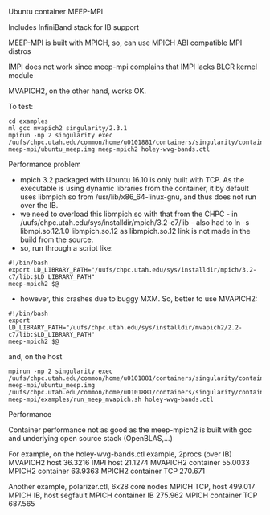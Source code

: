 Ubuntu container MEEP-MPI

Includes InfiniBand stack for IB support

MEEP-MPI is built with MPICH, so, can use MPICH ABI compatible MPI distros

IMPI does not work since meep-mpi complains that IMPI lacks BLCR kernel module

MVAPICH2, on the other hand, works OK.

To test:
```
cd examples
ml gcc mvapich2 singularity/2.3.1
mpirun -np 2 singularity exec /uufs/chpc.utah.edu/common/home/u0101881/containers/singularity/containers/chpc/Singularity-meep-mpi/ubuntu_meep.img meep-mpich2 holey-wvg-bands.ctl
```

Performance problem
- mpich 3.2 packaged with Ubuntu 16.10 is only built with TCP. As the executable is using dynamic libraries from the container, it by default uses libmpich.so from /usr/lib/x86_64-linux-gnu, and thus does not run over the IB.
- we need to overload this libmpich.so with that from the CHPC - in /uufs/chpc.utah.edu/sys/installdir/mpich/3.2-c7/lib - also had to ln -s libmpi.so.12.1.0 libmpich.so.12 as libmpich.so.12 link is not made in the build from the source.
- so, run through a script like:
```
#!/bin/bash
export LD_LIBRARY_PATH="/uufs/chpc.utah.edu/sys/installdir/mpich/3.2-c7/lib:$LD_LIBRARY_PATH"
meep-mpich2 $@

```
- however, this crashes due to buggy MXM. So, better to use MVAPICH2:
```
#!/bin/bash
export LD_LIBRARY_PATH="/uufs/chpc.utah.edu/sys/installdir/mvapich2/2.2-c7/lib:$LD_LIBRARY_PATH"
meep-mpich2 $@

```
and, on the host
```
mpirun -np 2 singularity exec /uufs/chpc.utah.edu/common/home/u0101881/containers/singularity/containers/chpc/Singularity-meep-mpi/ubuntu_meep.img /uufs/chpc.utah.edu/common/home/u0101881/containers/singularity/containers/chpc/Singularity-meep-mpi/examples/run_meep_mvapich.sh holey-wvg-bands.ctl
```

Performance

Container performance not as good as the meep-mpich2 is built with gcc and underlying open source stack (OpenBLAS,...)

For example, on the holey-wvg-bands.ctl example, 2procs (over IB)
MVAPICH2 host         36.3216
IMPI host             21.1274
MVAPICH2 container    55.0033
MPICH2 container      63.9363
MPICH2 container TCP  270.671

Another example, polarizer.ctl, 6x28 core nodes
MPICH TCP, host      499.017
MPICH IB, host       segfault
MPICH container IB   275.962
MPICH container TCP  687.565
       
